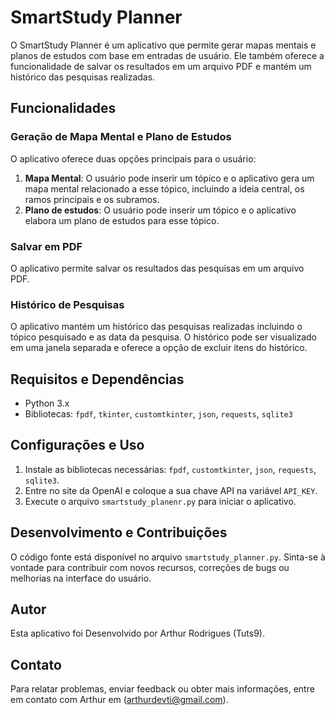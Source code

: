 # SmartStudy Planner

O SmartStudy Planner é um aplicativo que permite gerar mapas mentais e planos de estudos com base em entradas de usuário. Ele também oferece a funcionalidade de salvar os resultados em um arquivo PDF e mantém um histórico das pesquisas realizadas.

## Funcionalidades

### Geração de Mapa Mental e Plano de Estudos

O aplicativo oferece duas opções principais para o usuário:

1. **Mapa Mental**: O usuário pode inserir um tópico e o aplicativo gera um mapa mental relacionado a esse tópico, incluindo a ideia central, os ramos principais e os subramos.
2. **Plano de estudos**: O usuário pode inserir um tópico e o aplicativo elabora um plano de estudos para esse tópico.

### Salvar em PDF

O aplicativo permite salvar os resultados das pesquisas em um arquivo PDF.

### Histórico de Pesquisas

O aplicativo mantém um histórico das pesquisas realizadas incluindo o tópico pesquisado e as data da pesquisa. O histórico pode ser visualizado em uma janela separada e oferece a opção de excluir itens do histórico.

## Requisitos e Dependências

- Python 3.x
- Bibliotecas: `fpdf`, `tkinter`, `customtkinter`, `json`, `requests`, `sqlite3`

## Configurações e Uso

1. Instale as bibliotecas necessárias: `fpdf`, `customtkinter`, `json`, `requests`, `sqlite3`.
2. Entre no site da OpenAI e coloque a sua chave API na variável `API_KEY`.
3. Execute o arquivo `smartstudy_planenr.py` para iniciar o aplicativo.

## Desenvolvimento e Contribuições

O código fonte está disponível no arquivo `smartstudy_planner.py`. Sinta-se à vontade para contribuir com novos recursos, correções de bugs ou melhorias na interface do usuário.

## Autor

Esta aplicativo foi Desenvolvido por Arthur Rodrigues (Tuts9).

## Contato

Para relatar problemas, enviar feedback ou obter mais informações, entre em contato com Arthur em (arthurdevti@gmail.com).

